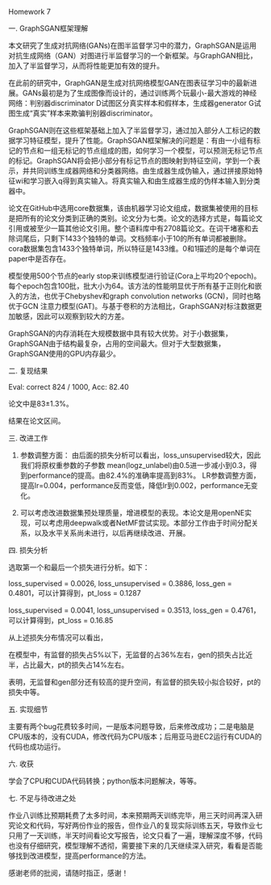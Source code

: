 Homework 7

一. GraphSGAN框架理解

本文研究了生成对抗网络(GANs)在图半监督学习中的潜力，GraphSGAN是运用对抗生成网络（GAN）对图进行半监督学习的一个新框架。与GraphGAN相比，加入了半监督学习，从而将性能更加有效的提升。

在此前的研究中，GraphGAN是生成对抗网络模型GAN在图表征学习中的最新进展。GANs最初是为了生成图像而设计的，通过训练两个玩最小-最大游戏的神经网络：判别器discriminator D试图区分真实样本和假样本，生成器generator G试图生成“真实”样本来欺骗判别器discriminator。

GraphSGAN则在这些框架基础上加入了半监督学习，通过加入部分人工标记的数据学习特征模型，提升了性能。GraphSGAN框架解决的问题是：有由一小组有标记的节点和一组无标记的节点组成的图，如何学习一个模型，可以预测无标记节点的标记。GraphSGAN将会把小部分有标记节点的图映射到特征空间，学到一个表示，并共同训练生成器网络和分类器网络。由生成器生成伪输入，通过拼接原始特征wi和学习嵌入q得到真实输入。将真实输入和由生成器生成的伪样本输入到分类器中。

论文在GitHub中选用core数据集，该由机器学习论文组成，数据集被使用的目标是把所有的论文分类到正确的类别。论文分为七类。论文的选择方式是，每篇论文引用或被至少一篇其他论文引用。整个语料库中有2708篇论文。在词干堵塞和去除词尾后，只剩下1433个独特的单词。文档频率小于10的所有单词都被删除。cora数据集包含1433个独特单词，所以特征是1433维。0和1描述的是每个单词在paper中是否存在。

模型使用500个节点的early stop来训练模型进行验证(Cora上平均20个epoch)。每个epoch包含100批，批大小为64。该方法的性能明显优于所有基于正则化和嵌入的方法，也优于Chebyshev和graph convolution networks (GCN)，同时也略优于GCN 注意力模型(GAT)。与基于卷积的方法相比，GraphSGAN对标注数据更加敏感，因此可以观察到较大的方差。

GraphSGAN的内存消耗在大规模数据中具有较大优势。对于小数据集，GraphSGAN由于结构最复杂，占用的空间最大。但对于大型数据集，GraphSGAN使用的GPU内存最少。

二. 复现结果

Eval: correct 824 / 1000, Acc: 82.40

论文中是83±1.3%。

结果在论文区间。

三. 改进工作

1. 参数调整方面：
   由后面的损失分析可以看出，loss_unsupervised较大，因此我们将原权重参数的子参数 mean(logz_unlabel)由0.5进一步减小到0.3，得到performance的提高。由82.4%的准确率提高到83%。
   LR参数调整方面，提高lr=0.004，performance反而变低，降低lr到0.002，performance无变化。

2. 可以考虑改进数据集预处理质量，增进模型的表现。本论文是用openNE实现，可以考虑用deepwalk或者NetMF尝试实现。本部分工作由于时间分配关系，以及水平关系尚未进行，以后再继续改进、开展。

四. 损失分析

选取第一个和最后一个损失进行分析。如下：

loss_supervised = 0.0026, loss_unsupervised = 0.3886, loss_gen = 0.4801，可以计算得到，pt_loss = 0.1287

loss_supervised = 0.0041, loss_unsupervised = 0.3513, loss_gen = 0.4761，可以计算得到，pt_loss = 0.16.85

从上述损失分布情况可以看出，

在模型中，有监督的损失占5%以下，无监督的占36%左右，gen的损失占比近半，占比最大，pt的损失占14%左右。

表明，无监督和gen部分还有较高的提升空间，有监督的损失较小拟合较好，pt的损失中等。

五. 实现细节

主要有两个bug花费较多时间，一是版本问题导致，后来修改成功；二是电脑是CPU版本的，没有CUDA，修改代码为CPU版本；后用亚马逊EC2运行有CUDA的代码也成功运行。

六. 收获

学会了CPU和CUDA代码转换；python版本问题解决，等等。

七. 不足与待改进之处

作业八训练比预期耗费了太多时间，本来预期两天训练完毕，用三天时间再深入研究论文和代码，写好两份作业的报告，但作业八的复现实际训练五天，导致作业七只用了一天训练，半天时间看论文写报告，论文只看了一遍，理解深度不够，代码也没有仔细研究，模型理解不透彻，需要接下来的几天继续深入研究，看看是否能够找到改进模型，提高performance的方法。

感谢老师的批阅，请随时指正，感谢！

